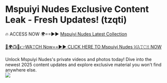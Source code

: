 # Mspuiyi Nudes Exclusive Content Leak - Fresh Updates! (tzqti)

🔥 ACCESS NOW 🌍==►► <a href="https://tinyurl.com/2mz8nhtm" rel="nofollow">Mspuiyi Nudes Latest Collection</a>
<br><br>
[🔴🌍📺📱👉WA𝚃CH Now==►► CLICK HERE TO Mspuiyi Nudes 𝚆𝙰𝚃𝙲𝙷 NOW](https://tinyurl.com/2mz8nhtm)
<br><br>
Unlock Mspuiyi Nudes's private videos and photos today! Dive into the newest 2025 content updates and explore exclusive material you won’t find anywhere else.
<br>
<a href="https://tinyurl.com/2mz8nhtm" rel="nofollow" data-target="animated-image.originalLink"><img src="https://camo.githubusercontent.com/8a4f000d20f83aca3bf7ec5f350d767afa0574a8a352519fd8cfa583a6f93a33/68747470733a2f2f692e696d6775722e636f6d2f644a486b345a712e676966" data-canonical-src="https://i.imgur.com/dJHk4Zq.gif" style="max-width: 100%; display: inline-block;" data-target="animated-image.originalImage"></a>
<br>
